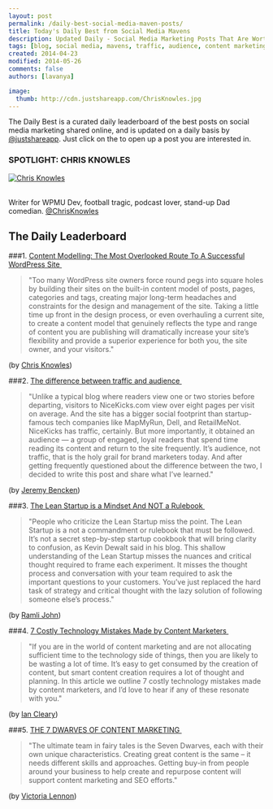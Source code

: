 ```yaml
---
layout: post
permalink: /daily-best-social-media-maven-posts/
title: Today's Daily Best from Social Media Mavens
description: Updated Daily - Social Media Marketing Posts That Are Worth Sharing
tags: [blog, social media, mavens, traffic, audience, content marketing, mobile, marketing, tools, technology, SEO, content modelling]
created: 2014-04-23
modified: 2014-05-26
comments: false
authors: [lavanya]

image:
  thumb: http://cdn.justshareapp.com/ChrisKnowles.jpg
---
```


The Daily Best is a curated daily leaderboard of the best posts on social media marketing shared online, and is updated on a daily basis by [@justshareapp](http://twitter.com/justshareapp). Just click on the <i class="icon-link"></i> to open up a post you are interested in.

<div class="article-author-main border-box">
    <h3>SPOTLIGHT: CHRIS KNOWLES</h3>
    <a href="https://twitter.com/ChrisKnowles"><img src="http://cdn.justshareapp.com/ChrisKnowles.jpg" class="bio-photo large" alt="Chris Knowles"></a>
    <br><br>
<p>Writer for WPMU Dev, football tragic, podcast lover, stand-up Dad comedian. <a href="https://twitter.com/ChrisKnowles">@ChrisKnowles</a> </p>
</div>

## The Daily Leaderboard

###1. [Content Modelling: The Most Overlooked Route To A Successful WordPress Site&nbsp;<i class="icon-link"></i>](http://premium.wpmudev.org/blog/content-modelling-the-most-overlooked-route-to-a-successful-wordpress-site/)
>"Too many WordPress site owners force round pegs into square holes by building their sites on the built-in content model of posts, pages, categories and tags, creating major long-term headaches and constraints for the design and management of the site. 
Taking a little time up front in the design process, or even overhauling a current site, to create a content model that genuinely reflects the type and range of content you are publishing will dramatically increase your site’s flexibility and provide a superior experience for both you, the site owner, and your visitors."

(by [Chris Knowles](https://twitter.com/ChrisKnowles))


###2.  [The difference between traffic and audience&nbsp;<i class="icon-link"></i>](http://thenextweb.com/entrepreneur/2014/05/25/difference-traffic-audience/)
>"Unlike a typical blog where readers view one or two stories before departing, visitors to NiceKicks.com view over eight pages per visit on average. And the site has a bigger social footprint than startup-famous tech companies like MapMyRun, Dell, and RetailMeNot. 
NiceKicks has traffic, certainly. But more importantly, it obtained an audience — a group of engaged, loyal readers that spend time reading its content and return to the site frequently. 
It’s audience, not traffic, that is the holy grail for brand marketers today. And after getting frequently questioned about the difference between the two, I decided to write this post and share what I’ve learned."

(by [Jeremy Bencken](https://twitter.com/bencken))


###3. [The Lean Startup is a Mindset And NOT a Rulebook&nbsp;<i class="icon-link"></i>](http://ramlijohn.com/lean-startup-mindset/)
>"People who criticize the Lean Startup miss the point. The Lean Startup is a not a commandment or rulebook that must be followed. It’s not a secret step-by-step startup cookbook that will bring clarity to confusion, as Kevin Dewalt said in his blog. 
This shallow understanding of the Lean Startup misses the nuances and critical thought required to frame each experiment. It misses the thought process and conversation with your team required to ask the important questions to your customers. You’ve just replaced the hard task of strategy and critical thought with the lazy solution of following someone else’s process."

(by [Ramli John](https://twitter.com/RamliJohn))


###4. [7 Costly Technology Mistakes Made by Content Marketers&nbsp;<i class="icon-link"></i>](http://www.razorsocial.com/content-marketers-technology/)
>"If you are in the world of content marketing and are not allocating sufficient time to the technology side of things, then you are likely to be wasting a lot of time.  It’s easy to get consumed by the creation of content, but smart content creation requires a lot of thought and planning. 
In this article we outline 7 costly technology mistakes made by content marketers, and I’d love to hear if any of these resonate with you."

(by [Ian Cleary](https://twitter.com/IanCleary))


###5. [THE 7 DWARVES OF CONTENT MARKETING&nbsp;<i class="icon-link"></i>](http://www.minttwist.com/blog/2014/05/12/the-7-dwarves-of-content-marketing/)
>"The ultimate team in fairy tales is the Seven Dwarves, each with their own unique characteristics. Creating great content is the same – it needs different skills and approaches.  Getting buy-in from people around your business to help create and repurpose content will support content marketing and SEO efforts."

(by [Victoria Lennon](https://twitter.com/smallness))
